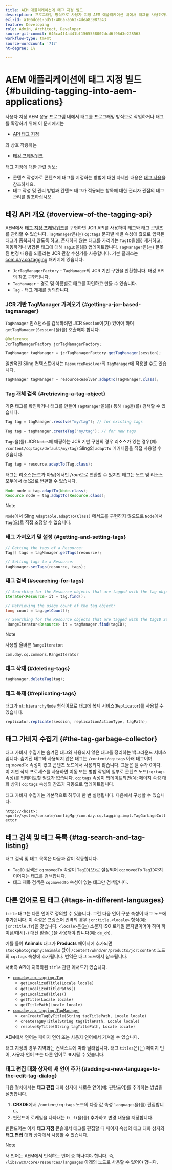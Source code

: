 ```yaml
---
title: AEM 애플리케이션에 태그 지정 빌드
description: 프로그래밍 방식으로 사용자 지정 AEM 애플리케이션 내에서 태그를 사용하거나 태그를 확장하십시오
exl-id: a106dce1-5d51-406a-a563-4dea83987343
feature: Developing
role: Admin, Architect, Developer
source-git-commit: 646ca4f4a441bf1565558002dcd6f96d3e228563
workflow-type: tm+mt
source-wordcount: '717'
ht-degree: 1%

---
```


# AEM 애플리케이션에 태그 지정 빌드 {#building-tagging-into-aem-applications}

사용자 지정 AEM 응용 프로그램 내에서 태그를 프로그래밍 방식으로 작업하거나 태그를 확장하기 위해 이 문서에서는

* [API 태그 지정](https://www.adobe.io/experience-manager/reference-materials/cloud-service/javadoc/com/day/cq/tagging/package-summary.html)

와 상호 작용하는

* [태깅 프레임워크](tagging-framework.md)

태그 지정에 대한 관련 정보:

* 콘텐츠 작성자로 콘텐츠에 태그를 지정하는 방법에 대한 자세한 내용은 [태그 사용](/help/sites-cloud/authoring/sites-console/tags.md)을 참조하세요.
* 태그 작성 및 관리 방법과 컨텐츠 태그가 적용되는 항목에 대한 관리자 관점의 태그 관리를 참조하십시오.

## 태깅 API 개요 {#overview-of-the-tagging-api}

AEM에서 [태그 지정 프레임워크](tagging-framework.md)를 구현하면 JCR API를 사용하여 태그와 태그 콘텐츠를 관리할 수 있습니다. `TagManager`은(는) `cq:tags` 문자열 배열 속성에 값으로 입력된 태그가 중복되지 않도록 하고, 존재하지 않는 태그를 가리키는 `TagID`을(를) 제거하고, 이동하거나 병합된 태그에 대해 `TagID`을(를) 업데이트합니다. `TagManager`은(는) 잘못된 변경 내용을 되돌리는 JCR 관찰 수신기를 사용합니다. 기본 클래스는 [com.day.cq.tagging](https://www.adobe.io/experience-manager/reference-materials/cloud-service/javadoc/com/day/cq/tagging/package-summary.html) 패키지에 있습니다.

* `JcrTagManagerFactory` - `TagManager`의 JCR 기반 구현을 반환합니다. 태깅 API의 참조 구현입니다.
* `TagManager` - 경로 및 이름별로 태그를 확인하고 만들 수 있습니다.
* `Tag` - 태그 개체를 정의합니다.

### JCR 기반 TagManager 가져오기 {#getting-a-jcr-based-tagmanager}

`TagManager` 인스턴스를 검색하려면 JCR `Session`이(가) 있어야 하며 `getTagManager(Session)`을(를) 호출해야 합니다.

```java
@Reference
JcrTagManagerFactory jcrTagManagerFactory;

TagManager tagManager = jcrTagManagerFactory.getTagManager(session);
```

일반적인 Sling 컨텍스트에서는 `ResourceResolver`의 `TagManager`에 적용할 수도 있습니다.

```java
TagManager tagManager = resourceResolver.adaptTo(TagManager.class);
```

### Tag 개체 검색 {#retrieving-a-tag-object}

기존 태그를 확인하거나 태그를 만들어 `TagManager`을(를) 통해 `Tag`을(를) 검색할 수 있습니다.

```java
Tag tag = tagManager.resolve("my/tag"); // for existing tags

Tag tag = tagManager.createTag("my/tag"); // for new tags
```

`Tags`을(를) JCR `Nodes`에 매핑하는 JCR 기반 구현의 경우 리소스가 있는 경우(예: `/content/cq:tags/default/my/tag`) Sling의 `adaptTo` 메커니즘을 직접 사용할 수 있습니다.

```java
Tag tag = resource.adaptTo(Tag.class);
```

태그는 리소스(노드가 아님)에서만 *from*&#x200B;으로 변환할 수 있지만 태그는 노드 및 리소스 모두에서 *to*(으)로 변환할 수 있습니다.

```java
Node node = tag.adaptTo(Node.class);
Resource node = tag.adaptTo(Resource.class);
```

>[!NOTE]
>
>`Node`에서 Sling `Adaptable.adaptTo(Class)` 메서드를 구현하지 않으므로 `Node`에서 `Tag`(으)로 직접 조정할 수 없습니다.

### 태그 가져오기 및 설정 {#getting-and-setting-tags}

```java
// Getting the tags of a Resource:
Tag[] tags = tagManager.getTags(resource);

// Setting tags to a Resource:
tagManager.setTags(resource, tags);
```

### 태그 검색 {#searching-for-tags}

```java
// Searching for the Resource objects that are tagged with the tag object:
Iterator<Resource> it = tag.find();

// Retrieving the usage count of the tag object:
long count = tag.getCount();

// Searching for the Resource objects that are tagged with the tagID String:
 RangeIterator<Resource> it = tagManager.find(tagID);
```

>[!NOTE]
>
>사용할 올바른 `RangeIterator`:
>
>`com.day.cq.commons.RangeIterator`

### 태그 삭제 {#deleting-tags}

```java
tagManager.deleteTag(tag);
```

### 태그 복제 {#replicating-tags}

태그가 `nt:hierarchyNode` 형식이므로 태그에 복제 서비스(`Replicator`)를 사용할 수 있습니다.

```java
replicator.replicate(session, replicationActionType, tagPath);
```

## 태그 가비지 수집기 {#the-tag-garbage-collector}

태그 가비지 수집기는 숨겨진 태그와 사용되지 않은 태그를 정리하는 백그라운드 서비스입니다. 숨겨진 태그와 사용되지 않은 태그는 `/content/cq:tags` 아래 태그이며 `cq:movedTo` 속성이 있고 콘텐츠 노드에서 사용되지 않습니다. 그들은 셀 수가 0이다. 이 지연 삭제 프로세스를 사용하면 이동 또는 병합 작업의 일부로 콘텐츠 노드(`cq:tags` 속성)를 업데이트할 필요가 없습니다. `cq:tags` 속성이 업데이트되면(예: 페이지 속성 대화 상자) `cq:tags` 속성의 참조가 자동으로 업데이트됩니다.

태그 가비지 수집기는 기본적으로 하루에 한 번 실행됩니다. 다음에서 구성할 수 있습니다.

`http://<host>:<port>/system/console/configMgr/com.day.cq.tagging.impl.TagGarbageCollector`

## 태그 검색 및 태그 목록 {#tag-search-and-tag-listing}

태그 검색 및 태그 목록은 다음과 같이 작동합니다.

* `TagID` 검색은 `cq:movedTo` 속성이 `TagID`(으)로 설정되어 `cq:movedTo` `TagID`까지 이어지는 태그를 검색합니다.
* 태그 제목 검색은 `cq:movedTo` 속성이 없는 태그만 검색합니다.

## 다른 언어로 된 태그 {#tags-in-different-languages}

`title` 태그는 다른 언어로 정의할 수 있습니다. 그런 다음 언어 구분 속성이 태그 노드에 추가됩니다. 이 속성은 프랑스어 번역의 경우 `jcr:title.<locale>` 형식(예: `jcr:title.fr`)을 갖습니다. `<locale>`은(는) 소문자 ISO 로케일 문자열이어야 하며 하이픈/대시(`-`) 대신 밑줄(`_`)을 사용해야 합니다(예: `de_ch`).

예를 들어 **Animals** 태그가 **Products** 페이지에 추가되면 `stockphotography:animals` 값이 `/content/wknd/en/products/jcr:content` 노드의 `cq:tags` 속성에 추가됩니다. 번역은 태그 노드에서 참조됩니다.

서버측 API에 지역화된 `title` 관련 메서드가 있습니다.

* [`com.day.cq.tagging.Tag`](https://www.adobe.io/experience-manager/reference-materials/cloud-service/javadoc/com/day/cq/tagging/Tag.html)
   * `getLocalizedTitle(Locale locale)`
   * `getLocalizedTitlePaths()`
   * `getLocalizedTitles()`
   * `getTitle(Locale locale)`
   * `getTitlePath(Locale locale)`
* [`com.day.cq.tagging.TagManager`](https://www.adobe.io/experience-manager/reference-materials/cloud-service/javadoc/com/day/cq/tagging/TagManager.html)
   * `canCreateTagByTitle(String tagTitlePath, Locale locale)`
   * `createTagByTitle(String tagTitlePath, Locale locale)`
   * `resolveByTitle(String tagTitlePath, Locale locale)`

AEM에서 언어는 페이지 언어 또는 사용자 언어에서 가져올 수 있습니다.

태그 지정의 경우 지역화는 컨텍스트에 따라 달라집니다. 태그 `titles`은(는) 페이지 언어, 사용자 언어 또는 다른 언어로 표시될 수 있습니다.

### 태그 편집 대화 상자에 새 언어 추가 {#adding-a-new-language-to-the-edit-tag-dialog}

다음 절차에서는 **태그 편집** 대화 상자에 새로운 언어(예: 핀란드어)를 추가하는 방법을 설명합니다.

1. **CRXDE**&#x200B;에서 `/content/cq:tags` 노드의 다중 값 속성 `languages`을(를) 편집합니다.
1. 핀란드어 로케일을 나타내는 `fi_fi`을(를) 추가하고 변경 내용을 저장합니다.

핀란드어는 이제 **태그 지정** 콘솔에서 태그를 편집할 때 페이지 속성의 태그 대화 상자와 **태그 편집** 대화 상자에서 사용할 수 있습니다.

>[!NOTE]
>
>새 언어는 AEM에서 인식하는 언어 중 하나여야 합니다. 즉, `/libs/wcm/core/resources/languages` 아래의 노드로 사용할 수 있어야 합니다.
